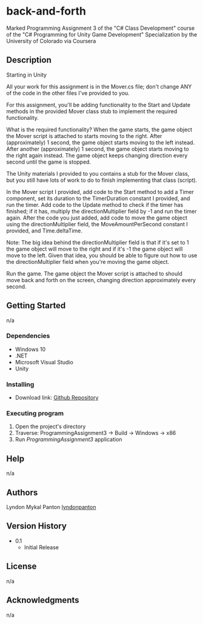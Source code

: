 # back-and-forth
Marked Programming Assignment 3 of the "C# Class Development" course of the "C# Programming for Unity Game Development" Specialization by the University of Colorado via Coursera

## Description

Starting in Unity

All your work for this assignment is in the Mover.cs file; don't change ANY of the code in the other files I've provided to you.

For this assignment, you'll be adding functionality to the Start and Update methods in the provided Mover class stub to implement the required functionality. 

What is the required functionality? When the game starts, the game object the Mover script is attached to starts moving to the right. After (approximately) 1 second, the game object starts moving to the left instead. After another (approximately) 1 second, the game object starts moving to the right again instead. The game object keeps changing direction every second until the game is stopped.

The Unity materials I provided to you contains a stub for the Mover class, but you still have lots of work to do to finish implementing that class (script). 

In the Mover script I provided, add code to the Start method to add a Timer component, set its duration to the TimerDuration constant I provided, and run the timer. Add code to the Update method to check if the timer has finished; if it has, multiply the directionMultiplier field by -1 and run the timer again. After the code you just added, add code to move the game object using the directionMultiplier field, the MoveAmountPerSecond constant I provided, and Time.deltaTime. 

Note: The big idea behind the directionMultiplier field is that if it's set to 1 the game object will move to the right and if it's -1 the game object will move to the left. Given that idea, you should be able to figure out how to use the directionMultiplier field when you're moving the game object.

Run the game. The game object the Mover script is attached to should move back and forth on the screen, changing direction approximately every second.

## Getting Started

n/a

### Dependencies

+ Windows 10
+ .NET
+ Microsoft Visual Studio
+ Unity

### Installing

* Download link: [Github Repository](https://github.com/lyndonpanton/back-and-forth)

### Executing program

1. Open the project's directory
2. Traverse: ProgrammingAssignment3 -> Build -> Windows -> x86
3. Run _ProgrammingAssignment3_ application

## Help

n/a

## Authors

Lyndon Mykal Panton
[lyndonpanton](https://github.com/lyndonpanton/)

## Version History

* 0.1
    * Initial Release

## License

n/a

## Acknowledgments

n/a
